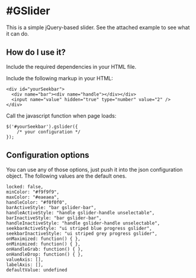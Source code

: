#GSlider
=======

This is a simple jQuery-based slider. See the attached example to see what it can do.

## How do I use it?

Include the required dependencies in your HTML file.

Include the following markup in your HTML:

```
<div id="yourSeekbar">
  <div name="bar"><div name="handle"></div></div>
  <input name="value" hidden="true" type="number" value="2" />
</div>
```

Call the javascript function when page loads:

```
$('#yourSeekbar').gslider({
	/* your configuration */
});
```

## Configuration options

You can use any of those options, just push it into the json configuration object.
The following values are the default ones.

```
locked: false,
minColor: "#f9f9f9",
maxColor: "#eaeaea",
handleColor: "#f0f0f0",
barActiveStyle: "bar gslider-bar",
handleActiveStyle: "handle gslider-handle unselectable",
barInactiveStyle: "bar gslider-bar",
handleInactiveStyle: "handle gslider-handle unselectable",
seekbarActiveStyle: "ui striped blue progress gslider",
seekbarInactiveStyle: "ui striped grey progress gslider",
onMaximized: function() { },
onMinimized: function() { },
onHandleGrab: function() { },
onHandleDrop: function() { },
valueAxis: [],
labelAxis: [],
defaultValue: undefined
```
